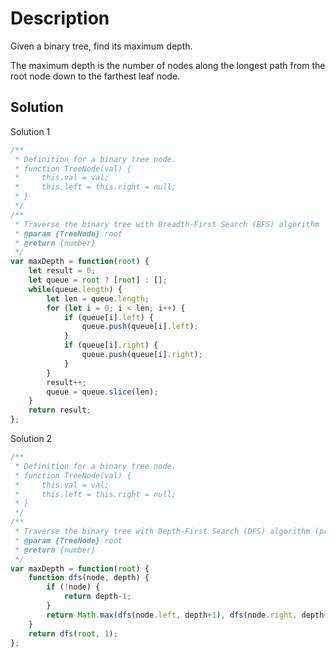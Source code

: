 # Description

Given a binary tree, find its maximum depth.

The maximum depth is the number of nodes along the longest path from the root node down to the farthest leaf node.

## Solution
Solution 1
```javascript
/**
 * Definition for a binary tree node.
 * function TreeNode(val) {
 *     this.val = val;
 *     this.left = this.right = null;
 * }
 */
/**
 * Traverse the binary tree with Breadth-First Search (BFS) algorithm
 * @param {TreeNode} root
 * @return {number}
 */
var maxDepth = function(root) {
    let result = 0;
    let queue = root ? [root] : [];
    while(queue.length) {
        let len = queue.length;
        for (let i = 0; i < len; i++) {
            if (queue[i].left) {
                queue.push(queue[i].left);
            }
            if (queue[i].right) {
                queue.push(queue[i].right);
            }
        }
        result++;
        queue = queue.slice(len);
    }
    return result;
};
```
Solution 2
```javascript
/**
 * Definition for a binary tree node.
 * function TreeNode(val) {
 *     this.val = val;
 *     this.left = this.right = null;
 * }
 */
/**
 * Traverse the binary tree with Depth-First Search (DFS) algorithm (preorder)
 * @param {TreeNode} root
 * @return {number}
 */
var maxDepth = function(root) {
    function dfs(node, depth) {
        if (!node) {
            return depth-1;
        }
        return Math.max(dfs(node.left, depth+1), dfs(node.right, depth+1));
    }
    return dfs(root, 1);
};
```

